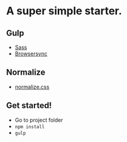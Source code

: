 # A super simple starter.

## Gulp
- [Sass](https://www.npmjs.com/package/gulp-sass)
- [Browsersync](https://browsersync.io/docs/gulp) 

## Normalize
- [normalize.css](https://necolas.github.io/normalize.css/)

## Get started! 
- Go to project folder 
- `npm install`
- `gulp` 
